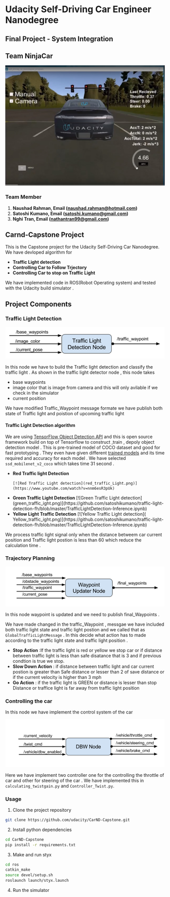 # Udacity Self-Driving Car Engineer Nanodegree



## Final Project - System Integration

## Team NinjaCar

[![Visual Car On the Track Video](youtube.png)](https://www.youtube.com/watch?v=nnm6esR3pUk)

### Team Member
1. <b>Naushad Rahman, Email (naushad.rahman@hotmail.com) </b> 
2. <b>Satoshi Kumano, Email (satoshi.kumano@gmail.com) </b>
3. <b>Nghi Tran, Email (nathantran99@gmail.com) </b>

## Carnd-Capstone Project 
This is the Capstone project for the Udacity Self-Driving Car Nanodegree. We have devloped algorithm for 
<ul>
  <li><b>Traffic Light detection</b> </li>
  <li><b>Controlling Car to Follow Trjectory</b></li>
  <li><b>Controlling Car to stop on Traffic Light</b></li>
</ul>

We have implemented code in ROS(Robot Operating system) and tested with the Udacity build simulator .



## Project Components

### Traffic Light Detection 

![Traffic Light detector description=" Traffic Light detector Node"](tl_detector.png)

In this node we have to build the Traffic light detection and classify the traffic light . As shown in the traffic light detector node , this node takes 

<ul>
<li> base waypoints</li>
<li> image color that is image from camera and this will only avilable if we check in the simulator</li>
<li>  current position </li>
</ul>

We have modified Traffic_Waypoint message formate we have publish both state of Traffic light and poistion of upcoming traffic light 


#### Traffic Light Detection algorithm 
We are using [ TensorFlow Object Detection API](https://github.com/tensorflow/models/tree/master/research/object_detection) and this is open source framework build on top of Tensorflow to construct ,train , depoly object detection model . This is pre-trained model of COCO dataset and good for fast prototyping . They even have given different [trained models](https://github.com/tensorflow/models/blob/master/research/object_detection/g3doc/detection_model_zoo.md) and its time required and accuracy for each model . We have selected `ssd_mobilenet_v2_coco` which takes time  31 second .

<ul>
<li> <b>Red Traffic light Detection </b>  </li> 
    
    [![Red Traffic Light detection](red_traffic_Light.png)](https://www.youtube.com/watch?v=nnm6esR3pUk)
    
  
<li>
    <b>Green Traffic Light Detection </b>
     [![Green Traffic Light detection](green_traffic_ight.png)](https://github.com/satoshikumano/traffic-light-detection-fh/blob/master/TrafficLightDetection-Inference.ipynb)
   
</li>
    <li>
    <b>Yellow Light Traffic Detection</b>
      [![Yellow Traffic Light detection]( Yellow_traffic_ight.png)](https://github.com/satoshikumano/traffic-light-detection-fh/blob/master/TrafficLightDetection-Inference.ipynb)
</li>
    
</ul>
    

We process traffic light signal only when the distance betweem car current position and Traffic light postion is less than 60 which reduce the calculation time . 

### Trajectory Planning 

![wayupdater](wayupdater.png)

In this node waypoint is updated and we need to publish final_Waypoints .

We have made changed in the traffic_Waypoint , messgae we have included both traffic light state and traffic light postion and we called that as `GlobalTrafficLightMessage` .
In this decide what action has to made according to the traffic light state and traffic light position . 

<ul>
    <li>
    <b>Stop Action</b> :If the traffic light is red or yellow we stop car  or if distance between traffic light is less than safe disatance that is 3 and if previous condtion is true we stop.
    </li>
    <li>
    <b>Slow Down Action</b> : if distance between traffic light and car current postion is greater than Safe distance or lesser than 2 of save distance or if the  current velocity is higher than 3 mph 
    </li>
    <li>
    <b>Go Action</b> : if the traffic light is GREEN or distance is lesser than stop Distance or traffice light is far away from traffic light position 
    </li>
</ul>

### Controlling the car

In this node we have implement the control system of the car 

![dbw node](dbw_node.png)

Here we have implement two controller one for the controlling the throttle of car and other for steering of the car . We have implemented this in `calculating_twistgain.py` and `Controller_Twist.py`.


### Usage

1. Clone the project repository
```bash
git clone https://github.com/udacity/CarND-Capstone.git
```

2. Install python dependencies
```bash
cd CarND-Capstone
pip install -r requirements.txt
```
3. Make and run styx
```bash
cd ros
catkin_make
source devel/setup.sh
roslaunch launch/styx.launch
```
4. Run the simulator



    









